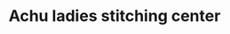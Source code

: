 ---
title: "Achu ladies stitching center"
url: /thiruvananthapuram/achu-ladies-stitching-center-thannimood-aryanad/
shop: tailor
---